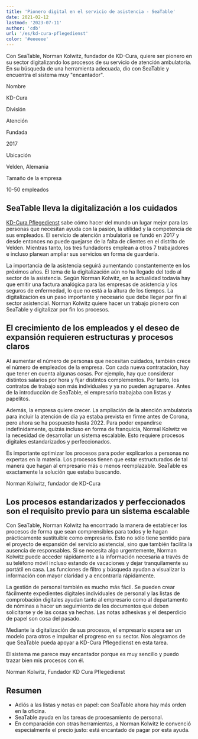 ```yaml
---
title: 'Pionero digital en el servicio de asistencia - SeaTable'
date: 2021-02-12
lastmod: '2023-07-11'
author: 'cdb'
url: '/es/kd-cura-pflegedienst'
color: '#eeeeee'
---
```


Con SeaTable, Norman Kolwitz, fundador de KD-Cura, quiere ser pionero en su sector digitalizando los procesos de su servicio de atención ambulatoria. En su búsqueda de una herramienta adecuada, dio con SeaTable y encuentra el sistema muy "encantador".

Nombre

KD-Cura

División

Atención

Fundada

2017

Ubicación

Velden, Alemania

Tamaño de la empresa

10-50 empleados

## SeaTable lleva la digitalización a los cuidados

[KD-Cura Pflegedienst](https://www.kd-cura.de) sabe cómo hacer del mundo un lugar mejor para las personas que necesitan ayuda con la pasión, la utilidad y la competencia de sus empleados. El servicio de atención ambulatoria se fundó en 2017 y desde entonces no puede quejarse de la falta de clientes en el distrito de Velden. Mientras tanto, los tres fundadores emplean a otros 7 trabajadores e incluso planean ampliar sus servicios en forma de guardería.

La importancia de la asistencia seguirá aumentando constantemente en los próximos años. El tema de la digitalización aún no ha llegado del todo al sector de la asistencia. Según Norman Kolwitz, en la actualidad todavía hay que emitir una factura analógica para las empresas de asistencia y los seguros de enfermedad, lo que no está a la altura de los tiempos. La digitalización es un paso importante y necesario que debe llegar por fin al sector asistencial. Norman Kolwitz quiere hacer un trabajo pionero con SeaTable y digitalizar por fin los procesos.

## El crecimiento de los empleados y el deseo de expansión requieren estructuras y procesos claros

Al aumentar el número de personas que necesitan cuidados, también crece el número de empleados de la empresa. Con cada nueva contratación, hay que tener en cuenta algunas cosas. Por ejemplo, hay que considerar distintos salarios por hora y fijar distintos complementos. Por tanto, los contratos de trabajo son más individuales y ya no pueden agruparse. Antes de la introducción de SeaTable, el empresario trabajaba con listas y papelitos.

Además, la empresa quiere crecer. La ampliación de la atención ambulatoria para incluir la atención de día ya estaba prevista en firme antes de Corona, pero ahora se ha pospuesto hasta 2022. Para poder expandirse indefinidamente, quizás incluso en forma de franquicia, Normal Kolwitz ve la necesidad de desarrollar un sistema escalable. Esto requiere procesos digitales estandarizados y perfeccionados.

Es importante optimizar los procesos para poder explicarlos a personas no expertas en la materia. Los procesos tienen que estar estructurados de tal manera que hagan al empresario más o menos reemplazable. SeaTable es exactamente la solución que estaba buscando.

Norman Kolwitz, fundador de KD-Cura

## Los procesos estandarizados y perfeccionados son el requisito previo para un sistema escalable

Con SeaTable, Norman Kolwitz ha encontrado la manera de establecer los procesos de forma que sean comprensibles para todos y le hagan prácticamente sustituible como empresario. Esto no sólo tiene sentido para el proyecto de expansión del servicio asistencial, sino que también facilita la ausencia de responsables. Si se necesita algo urgentemente, Norman Kolwitz puede acceder rápidamente a la información necesaria a través de su teléfono móvil incluso estando de vacaciones y dejar tranquilamente su portátil en casa. Las funciones de filtro y búsqueda ayudan a visualizar la información con mayor claridad y a encontrarla rápidamente.

La gestión de personal también es mucho más fácil. Se pueden crear fácilmente expedientes digitales individuales de personal y las listas de comprobación digitales ayudan tanto al empresario como al departamento de nóminas a hacer un seguimiento de los documentos que deben solicitarse y de las cosas ya hechas. Las notas adhesivas y el desperdicio de papel son cosa del pasado.

Mediante la digitalización de sus procesos, el empresario espera ser un modelo para otros e impulsar el progreso en su sector. Nos alegramos de que SeaTable pueda apoyar a KD-Cura Pflegedienst en esta tarea.

El sistema me parece muy encantador porque es muy sencillo y puedo trazar bien mis procesos con él.

Norman Kolwitz, Fundador KD Cura Pflegedienst

## Resumen

- Adiós a las listas y notas en papel: con SeaTable ahora hay más orden en la oficina.
- SeaTable ayuda en las tareas de procesamiento de personal.
- En comparación con otras herramientas, a Norman Kolwitz le convenció especialmente el precio justo: está encantado de pagar por esta ayuda.

